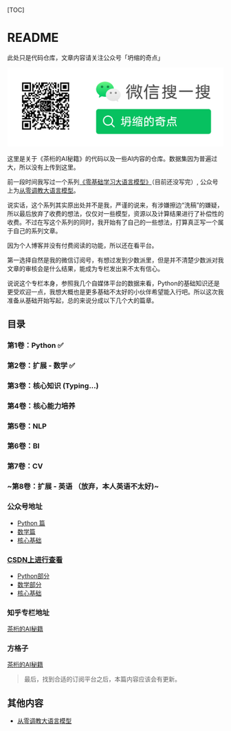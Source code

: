 <!--
 * @Author: Hivan Du
 * @mail: doo@hivan.me
 * @LastEditors: Hivan Du
 * @LastEditTime: 2023-10-04 21:39:39
-->

[TOC]

# README

此处只是代码仓库，文章内容请关注公众号「坍缩的奇点」

![欢迎订阅：坍缩的奇点](assets/Capture-2023-11-02-164446.png)

这里是关于《茶桁的AI秘籍》的代码以及一些AI内容的仓库。数据集因为普遍过大，所以没有上传到这里。

前一段时间我写过一个系列[《零基础学习大语言模型》](https://hivan.me/categories/%E4%BB%8E%E9%9B%B6%E5%BC%80%E5%A7%8B%E6%8E%A5%E8%A7%A6%E4%BA%BA%E5%B7%A5%E6%99%BA%E8%83%BD%E5%A4%A7%E6%A8%A1%E5%9E%8B/
)（目前还没写完）, 公众号上为[从零调教大语言模型](https://mp.weixin.qq.com/mp/appmsgalbum?__biz=MzA4NzE4MDQzMg==&action=getalbum&album_id=2932504849574543360#wechat_redirect)。

说实话，这个系列其实原出处并不是我，严谨的说来，有涉嫌擦边“洗稿”的嫌疑，所以最后放弃了收费的想法，仅仅对一些模型，资源以及计算结果进行了补偿性的收费。不过在写这个系列的同时，我开始有了自己的一些想法，打算真正写一个属于自己的系列文章。

因为个人博客并没有付费阅读的功能，所以还在看平台。

第一选择自然是我的微信订阅号，有想过发到少数派里，但是并不清楚少数派对我文章的审核会是什么结果，能成为专栏发出来不太有信心。

说说这个专栏本身，参照我几个自媒体平台的数据来看，Python的基础知识还是更受欢迎一点，我想大概也是更多基础不太好的小伙伴希望能入行吧。所以这次我准备从基础开始写起，总的来说分成以下几个大的篇章。

## 目录

### 第1卷：Python ✅

### 第2卷：扩展 - 数学 ✅

### 第3卷：核心知识 (Typing...)

### 第4卷：核心能力培养 

### 第5卷：NLP

### 第6卷：BI

### 第7卷：CV

### ~第8卷：扩展 - 英语 （放弃，本人英语不太好)~


### 公众号地址

- [Python 篇](https://mp.weixin.qq.com/mp/appmsgalbum?__biz=MzA4NzE4MDQzMg==&action=getalbum&album_id=3035995870421073928#wechat_redirect)
- [数学篇](https://mp.weixin.qq.com/mp/appmsgalbum?__biz=MzA4NzE4MDQzMg==&action=getalbum&album_id=3074770001140400130#wechat_redirect)
- [核心基础](https://mp.weixin.qq.com/mp/appmsgalbum?__biz=MzA4NzE4MDQzMg==&action=getalbum&album_id=3123885735829061633#wechat_redirect)

### [CSDN上进行查看](https://blog.csdn.net/ivandoo)
- [Python部分](https://blog.csdn.net/ivandoo/category_12395294.html)
- [数学部分](https://blog.csdn.net/ivandoo/category_12420668.html)
- [核心基础](https://blog.csdn.net/ivandoo/category_12454445.html)

### 知乎专栏地址

[茶桁的AI秘籍](https://www.zhihu.com/column/c_1424326166602178560)

### 方格子

[茶桁的AI秘籍](https://vocus.cc/ai_cheats/introduce)

> 最后，找到合适的订阅平台之后，本篇内容应该会有更新。

## 其他内容

- [从零调教大语言模型](https://mp.weixin.qq.com/mp/appmsgalbum?__biz=MzA4NzE4MDQzMg==&action=getalbum&album_id=2932504849574543360#wechat_redirect)